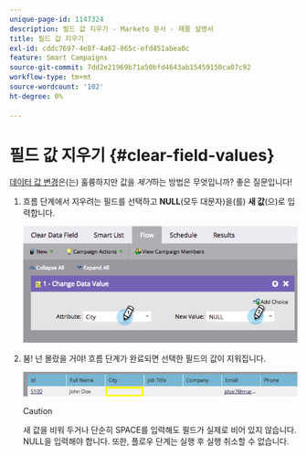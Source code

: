 ```yaml
---
unique-page-id: 1147324
description: 필드 값 지우기 - Marketo 문서 - 제품 설명서
title: 필드 값 지우기
exl-id: cddc7697-4e8f-4a62-865c-efd451abea0c
feature: Smart Campaigns
source-git-commit: 7dd2e21969b71a50bfd4643ab15459150ca07c92
workflow-type: tm+mt
source-wordcount: '102'
ht-degree: 0%

---
```


# 필드 값 지우기 {#clear-field-values}

[데이터 값 변경](/help/marketo/product-docs/core-marketo-concepts/smart-campaigns/flow-actions/change-data-value.md)은(는) 훌륭하지만 값을 _제거_&#x200B;하는 방법은 무엇입니까? 좋은 질문입니다!

1. 흐름 단계에서 지우려는 필드를 선택하고 **NULL**(모두 대문자)을(를) **새 값**(으)로 입력합니다.

   ![](assets/clear-field-values-1.png)

1. 붐! 넌 몰랐을 거야! 흐름 단계가 완료되면 선택한 필드의 값이 지워집니다.

   ![](assets/clear-field-values-2.png)

   >[!CAUTION]
   >
   >새 값을 비워 두거나 단순히 SPACE를 입력해도 필드가 실제로 비어 있지 않습니다. NULL을 입력해야 합니다. 또한, 플로우 단계는 실행 후 실행 취소할 수 없습니다.
